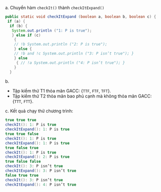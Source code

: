 a. Chuyển hàm `checkIt()` thành `checkItExpand()`

```java 
public static void checkItExpand (boolean a, boolean b, boolean c) {
 if (a) {
  if (b) {
   System.out.println ("1: P is true"); 
   } else if (c) 
    {
    // !b System.out.println ("2: P is true"); 
    } else { 
    // !b and !c System.out.println ("3: P isn’t true"); } 
    } else
     { // !a System.out.println ("4: P isn’t true"); }
    }
  } 
```

b. 
- Tập kiểm thử T1 thỏa mãn GACC: {`TTF`, `FTF`, `TFT`}.
- Tập kiểm thử T2 thỏa mãn bao phủ cạnh mà không thỏa mãn GACC: {`TTT`, `FTT`}.
   	
c. Kết quả chạy thử chương trình:
```java
true true true 
checkIt(): 1: P is true 
checkItExpand(): 1: P is true 
true true false 
checkIt(): 1: P is true
checkItExpand(): 1: P is true
true false true 
checkIt(): 1: P is true 
checkItExpand(): 2: P is true 
true false false 
checkIt(): 3: P isn’t true 
checkItExpand(): 3: P isn’t true 
false true true 
checkIt(): 3: P isn’t true 
checkItExpand(): 4: P isn’t true 
```

